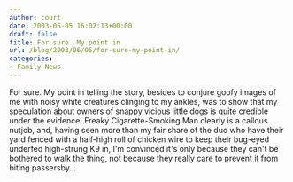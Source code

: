 ```yaml
---
author: court
date: 2003-06-05 16:02:13+00:00
draft: false
title: For sure. My point in
url: /blog/2003/06/05/for-sure-my-point-in/
categories:
- Family News
---
```


For sure. My point in telling the story, besides to conjure goofy images of me with noisy white creatures clinging to my ankles, was to show that my speculation about owners of snappy vicious little dogs is quite credible under the evidence. Freaky Cigarette-Smoking Man clearly is a callous nutjob, and, having seen more than my fair share of the duo who have their yard fenced with a half-high roll of chicken wire to keep their bug-eyed underfed high-strung K9 in, I'm convinced it's only because they can't be bothered to walk the thing, not because they really care to prevent it from biting passersby...
